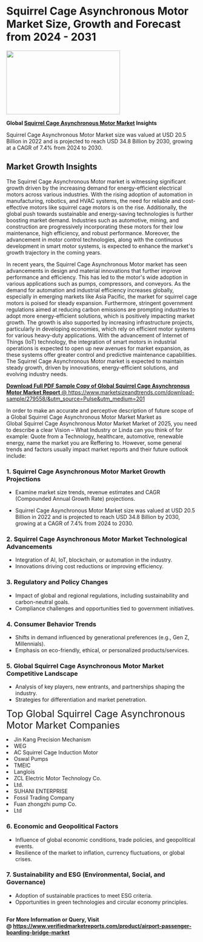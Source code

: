 <H1>Squirrel Cage Asynchronous Motor Market Size, Growth and Forecast from 2024 - 2031</H1><img class="aligncenter size-medium wp-image-584254" src="https://thirdeyenews.in/wp-content/uploads/2024/09/Global-Market-Research-300x168.jpeg" alt="" width="300" height="168" /><p><strong>Global&nbsp;<a href="https://www.marketsizeandtrends.com/download-sample/279558/&amp;utm_source=Pulse&amp;utm_medium=201">Squirrel Cage Asynchronous Motor Market</a> Insights</strong></p><p>Squirrel Cage Asynchronous Motor Market size was valued at USD 20.5 Billion in 2022 and is projected to reach USD 34.8 Billion by 2030, growing at a CAGR of 7.4% from 2024 to 2030.</p><p><h2>Market Growth Insights</h2> <p>The Squirrel Cage Asynchronous Motor market is witnessing significant growth driven by the increasing demand for energy-efficient electrical motors across various industries. With the rising adoption of automation in manufacturing, robotics, and HVAC systems, the need for reliable and cost-effective motors like squirrel cage motors is on the rise. Additionally, the global push towards sustainable and energy-saving technologies is further boosting market demand. Industries such as automotive, mining, and construction are progressively incorporating these motors for their low maintenance, high efficiency, and robust performance. Moreover, the advancement in motor control technologies, along with the continuous development in smart motor systems, is expected to enhance the market's growth trajectory in the coming years.</p> <p><a href="download_link"></a></p> <p>In recent years, the Squirrel Cage Asynchronous Motor market has seen advancements in design and material innovations that further improve performance and efficiency. This has led to the motor's wide adoption in various applications such as pumps, compressors, and conveyors. As the demand for automation and industrial efficiency increases globally, especially in emerging markets like Asia Pacific, the market for squirrel cage motors is poised for steady expansion. Furthermore, stringent government regulations aimed at reducing carbon emissions are prompting industries to adopt more energy-efficient solutions, which is positively impacting market growth. The growth is also supported by increasing infrastructure projects, particularly in developing economies, which rely on efficient motor systems for various heavy-duty applications. With the advancement of Internet of Things (IoT) technology, the integration of smart motors in industrial operations is expected to open up new avenues for market expansion, as these systems offer greater control and predictive maintenance capabilities. The Squirrel Cage Asynchronous Motor market is expected to maintain steady growth, driven by innovations, energy-efficient solutions, and evolving industry needs.</p> <p><a href="get_more_link"></p><p><span class=""><strong>Download Full PDF Sample Copy of Global Squirrel Cage Asynchronous Motor Market Report</strong> @ <a href="https://www.marketsizeandtrends.com/download-sample/279558/&amp;utm_source=Pulse&amp;utm_medium=201" target="_blank">https://www.marketsizeandtrends.com/download-sample/279558/&amp;utm_source=Pulse&amp;utm_medium=201</a></span></p><p>In order to make an accurate and perceptive description of future scope of a Global&nbsp;Squirrel Cage Asynchronous Motor Market Market as Global&nbsp;Squirrel Cage Asynchronous Motor Market Market of 2025, you need to describe a clear Vision &ndash; What Industry or Linda can you think of for example: Quote from a Technology, healthcare, automotive, renewable energy, name the market you are Reffering to. However, some general trends and factors usually impact market reports and their future outlook include:</p><h3>1.&nbsp;<strong>Squirrel Cage Asynchronous Motor Market Growth Projections</strong></h3><ul><li>Examine market size trends, revenue estimates and CAGR (Compounded Annual Growth Rate) projections.</li><li><p>Squirrel Cage Asynchronous Motor Market size was valued at USD 20.5 Billion in 2022 and is projected to reach USD 34.8 Billion by 2030, growing at a CAGR of 7.4% from 2024 to 2030.</p></li></ul><h3>2.&nbsp;<strong>Squirrel Cage Asynchronous Motor Market Technological Advancements</strong></h3><ul><li>Integration of AI, IoT, blockchain, or automation in the industry.</li><li>Innovations driving cost reductions or improving efficiency.</li></ul><h3>3.&nbsp;<strong>Regulatory and Policy Changes</strong></h3><ul><li>Impact of global and regional regulations, including sustainability and carbon-neutral goals.</li><li>Compliance challenges and opportunities tied to government initiatives.</li></ul><h3>4.&nbsp;<strong>Consumer Behavior Trends</strong></h3><ul><li>Shifts in demand influenced by generational preferences (e.g., Gen Z, Millennials).</li><li>Emphasis on eco-friendly, ethical, or personalized products/services.</li></ul><h3>5.&nbsp;<strong>Global Squirrel Cage Asynchronous Motor Market Competitive Landscape</strong></h3><ul><li>Analysis of key players, new entrants, and partnerships shaping the industry.</li><li>Strategies for differentiation and market penetration.</li></ul><p data-pm-slice="1 1 []"><span style="color: inherit; font-family: inherit; font-size: 25px;">Top Global Squirrel Cage Asynchronous Motor Market Companies</span></p><div class="" data-test-id=""><p><li>Jin Kang Precision Mechanism</li><li> WEG</li><li> AC Squirrel Cage Induction Motor</li><li> Oswal Pumps</li><li> TMEIC</li><li> Langlois</li><li> ZCL Electric Motor Technology Co.</li><li> Ltd.</li><li> SUHANI ENTERPRISE</li><li> Fossil Trading Company</li><li> Fuan zhongzhi pump Co.</li><li> Ltd</li></p></div><h3>6.&nbsp;<strong>Economic and Geopolitical Factors</strong></h3><ul><li>Influence of global economic conditions, trade policies, and geopolitical events.</li><li>Resilience of the market to inflation, currency fluctuations, or global crises.</li></ul><h3>7.&nbsp;<strong>Sustainability and ESG (Environmental, Social, and Governance)</strong></h3><ul><li>Adoption of sustainable practices to meet ESG criteria.</li><li>Opportunities in green technologies and circular economy principles.</li></ul><h2><strong style="font-size: 14px;">For More Information or Query, Visit @&nbsp;</strong><a style="background-color: #ffffff; font-size: 14px;" href="https://www.marketsizeandtrends.com/report/squirrel-cage-asynchronous-motor-market/" target="_blank">https://www.verifiedmarketreports.com/product/airport-passenger-boarding-bridge-market</a></h2>
